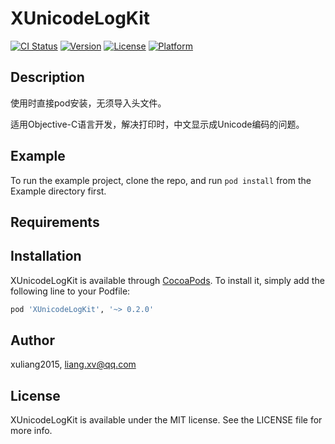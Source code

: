 # XUnicodeLogKit

[![CI Status](https://img.shields.io/travis/xuliang2015/XUnicodeLogKit.svg?style=flat)](https://travis-ci.org/xuliang2015/XUnicodeLogKit)
[![Version](https://img.shields.io/cocoapods/v/XUnicodeLogKit.svg?style=flat)](https://cocoapods.org/pods/XUnicodeLogKit)
[![License](https://img.shields.io/cocoapods/l/XUnicodeLogKit.svg?style=flat)](https://cocoapods.org/pods/XUnicodeLogKit)
[![Platform](https://img.shields.io/cocoapods/p/XUnicodeLogKit.svg?style=flat)](https://cocoapods.org/pods/XUnicodeLogKit)

## Description

使用时直接pod安装，无须导入头文件。

适用Objective-C语言开发，解决打印时，中文显示成Unicode编码的问题。

## Example

To run the example project, clone the repo, and run `pod install` from the Example directory first.

## Requirements

## Installation

XUnicodeLogKit is available through [CocoaPods](https://cocoapods.org). To install
it, simply add the following line to your Podfile:

```ruby
pod 'XUnicodeLogKit', '~> 0.2.0'
```

## Author

xuliang2015, liang.xv@qq.com

## License

XUnicodeLogKit is available under the MIT license. See the LICENSE file for more info.
